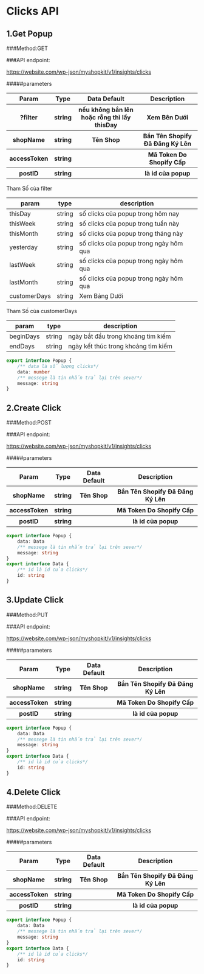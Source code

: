 # Clicks API

## 1.Get Popup

###Method:GET

###API endpoint:

https://website.com/wp-json/myshopkit/v1/insights/clicks

#####parameters
<table>
<tr>
<th>Param</th>
<th>Type</th>
<th>Data Default</th>
<th>Description</th>
</tr>
<tr>
<th>?filter</th>
<th>string</th>
<th>nếu không bắn lên hoặc rỗng thì lấy thisDay</th>
<th>Xem Bên Dưới</th>
</tr>
<tr>
<th>shopName</th>
<th>string</th>
<th>Tên Shop</th>
<th>Bắn Tên Shopify Đã Đăng Ký Lên</th>
</tr>
<tr>
<th>accessToken</th>
<th>string</th>
<th></th>
<th>Mã Token Do Shopify Cấp</th>
</tr>
<tr>
<th>postID</th>
<th>string</th>
<th></th>
<th>là id của popup</th>
</tr>
</table>
Tham Số của filter

param | type | description
--- | --- | ---
thisDay | string |số clicks của popup trong hôm nay
thisWeek | string | số clicks của popup trong tuần này
thisMonth | string | số clicks của popup trong tháng này
yesterday | string | số clicks của popup trong ngày hôm qua
lastWeek | string | số clicks của popup trong ngày hôm qua
lastMonth | string | số clicks của popup trong ngày hôm qua
customerDays | string | Xem Bảng Dưới

Tham Số của customerDays

param | type | description
--- | --- | ---
beginDays | string |ngày bắt đầu trong khoảng tìm kiếm
endDays | string |ngày kết thúc trong khoảng tìm kiếm



````ts
export interface Popup {
    /** data là số lượng clicks*/
    data: number
    /** messege là tin nhắn trả lại trên sever*/
    message: string
}
````
## 2.Create Click

###Method:POST

###API endpoint:

https://website.com/wp-json/myshopkit/v1/insights/clicks

#####parameters
<table>
<tr>
<th>Param</th>
<th>Type</th>
<th>Data Default</th>
<th>Description</th>
</tr>
<tr>
<th>shopName</th>
<th>string</th>
<th>Tên Shop</th>
<th>Bắn Tên Shopify Đã Đăng Ký Lên</th>
</tr>
<tr>
<th>accessToken</th>
<th>string</th>
<th></th>
<th>Mã Token Do Shopify Cấp</th>
</tr>
<tr>
<th>postID</th>
<th>string</th>
<th></th>
<th>là id của popup</th>
</tr>
</table>

````ts
export interface Popup {
    data: Data
    /** messege là tin nhắn trả lại trên sever*/
    message: string
}
export interface Data {
    /** id là id của clicks*/
    id: string
}
````
## 3.Update Click

###Method:PUT

###API endpoint:

https://website.com/wp-json/myshopkit/v1/insights/clicks

#####parameters
<table>
<tr>
<th>Param</th>
<th>Type</th>
<th>Data Default</th>
<th>Description</th>
</tr>
<tr>
<th>shopName</th>
<th>string</th>
<th>Tên Shop</th>
<th>Bắn Tên Shopify Đã Đăng Ký Lên</th>
</tr>
<tr>
<th>accessToken</th>
<th>string</th>
<th></th>
<th>Mã Token Do Shopify Cấp</th>
</tr>
<tr>
<th>postID</th>
<th>string</th>
<th></th>
<th>là id của popup</th>
</tr>
</table>

````ts
export interface Popup {
    data: Data
    /** messege là tin nhắn trả lại trên sever*/
    message: string
}
export interface Data {
    /** id là id của clicks*/
    id: string
}
````
## 4.Delete Click

###Method:DELETE

###API endpoint:

https://website.com/wp-json/myshopkit/v1/insights/clicks

#####parameters
<table>
<tr>
<th>Param</th>
<th>Type</th>
<th>Data Default</th>
<th>Description</th>
</tr>
<tr>
<th>shopName</th>
<th>string</th>
<th>Tên Shop</th>
<th>Bắn Tên Shopify Đã Đăng Ký Lên</th>
</tr>
<tr>
<th>accessToken</th>
<th>string</th>
<th></th>
<th>Mã Token Do Shopify Cấp</th>
</tr>
<tr>
<th>postID</th>
<th>string</th>
<th></th>
<th>là id của popup</th>
</tr>
</table>

````ts
export interface Popup {
    data: Data
    /** messege là tin nhắn trả lại trên sever*/
    message: string
}
export interface Data {
    /** id là id của clicks*/
    id: string
}
````